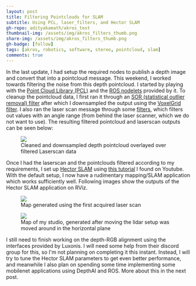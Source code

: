 ```yaml
---
layout: post
title: Filtering Pointclouds for SLAM
subtitle: Using PCL, laser_filters, and Hector SLAM
gh-repo: adityakamath/akros_test
thumbnail-img: /assets/img/akros_filters_thumb.png
share-img: /assets/img/akros_filters_thumb.png
gh-badge: [follow]
tags: [akros, robotics, software, stereo, pointcloud, slam]
comments: true
---
```


In the last update, I had setup the required nodes to publish a depth image and convert that into a pointcloud message. This weekend, I worked towards filtering the noise from this depth pointcloud. I started by playing with the [Point Cloud Library (PCL)](https://pointclouds.org/) and the [ROS nodelets](http://wiki.ros.org/pcl_ros) provided by it. To cleanup the pointcloud data, I first ran it through an [SOR (statistical outlier removal) filter](https://wiki.ros.org/pcl_ros/Tutorials/filters#StatisticalOutlierRemoval) after which I downsampled the output using the [VoxelGrid filter](https://wiki.ros.org/pcl_ros/Tutorials/filters#VoxelGrid). I also ran the laser scan message through some [filters](http://wiki.ros.org/laser_filters), which filters out values with an angle range (from behind the laser scanner, which we do not want to use). The resulting filtered pointcloud and laserscan outputs can be seen below:

<figure class="aligncenter">
	<img src="https://adityakamath.github.io/assets/img/akros_pointclouds_filtered.png" />
	<figcaption>Cleaned and downsampled depth pointcloud overlayed over filtered Laserscan data</figcaption>
</figure>

Once I had the laserscan and the pointclouds filtered according to my requirements, I set up [Hector SLAM](http://wiki.ros.org/hector_slam) using [this tutorial](https://www.youtube.com/watch?v=Qrtz0a7HaQ4) I found on Youtube. With the default setup, I now have a rudimentary mapping/SLAM application which works sufficiently well. Following images show the outputs of the Hector SLAM application on RViz. 

<figure class="aligncenter">
	<img src="https://adityakamath.github.io/assets/img/akros_hectorslam_pc2.png" />
	<figcaption>Map generated using the first acquired laser scan</figcaption>
</figure>

<figure class="aligncenter">
	<img src="https://adityakamath.github.io/assets/img/akros_hectorslam_pc.png" />
	<figcaption>Map of my studio, generated after moving the lidar setup was moved around in the horizontal plane</figcaption>
</figure>

I still need to finish working on the depth-RGB alignment using the interfaces provided by Luxonis. I will need some help from their discord group for this, so I'm not planning on completing it this instant. Instead, I will try to tune the Hector SLAM parameters to get even better performance, and meanwhile I also plan on spending some time implementing some mobilenet applications using DepthAI and ROS. More about this in the next post.
